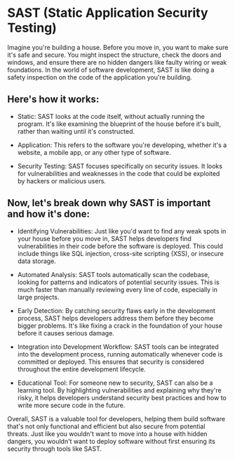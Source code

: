 # SAST (Static Application Security Testing)

Imagine you're building a house. Before you move in, you want to make sure it's safe and secure. You might inspect the structure, check the doors and windows, and ensure there are no hidden dangers like faulty wiring or weak foundations. In the world of software development, SAST is like doing a safety inspection on the code of the application you're building.

## Here's how it works:

- Static: SAST looks at the code itself, without actually running the program. It's like examining the blueprint of the house before it's built, rather than waiting until it's constructed.

- Application: This refers to the software you're developing, whether it's a website, a mobile app, or any other type of software.

- Security Testing: SAST focuses specifically on security issues. It looks for vulnerabilities and weaknesses in the code that could be exploited by hackers or malicious users.

## Now, let's break down why SAST is important and how it's done:

- Identifying Vulnerabilities: Just like you'd want to find any weak spots in your house before you move in, SAST helps developers find vulnerabilities in their code before the software is deployed. This could include things like SQL injection, cross-site scripting (XSS), or insecure data storage.

- Automated Analysis: SAST tools automatically scan the codebase, looking for patterns and indicators of potential security issues. This is much faster than manually reviewing every line of code, especially in large projects.

- Early Detection: By catching security flaws early in the development process, SAST helps developers address them before they become bigger problems. It's like fixing a crack in the foundation of your house before it causes serious damage.

- Integration into Development Workflow: SAST tools can be integrated into the development process, running automatically whenever code is committed or deployed. This ensures that security is considered throughout the entire development lifecycle.

- Educational Tool: For someone new to security, SAST can also be a learning tool. By highlighting vulnerabilities and explaining why they're risky, it helps developers understand security best practices and how to write more secure code in the future.

Overall, SAST is a valuable tool for developers, helping them build software that's not only functional and efficient but also secure from potential threats. Just like you wouldn't want to move into a house with hidden dangers, you wouldn't want to deploy software without first ensuring its security through tools like SAST.
